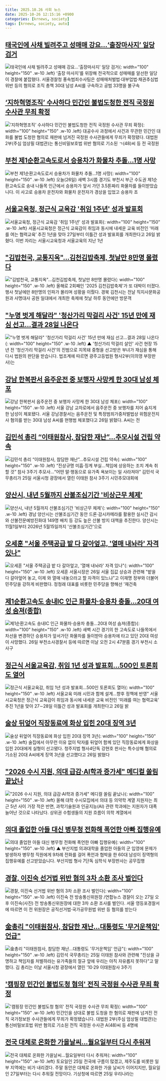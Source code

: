 ```yaml
---
title: 2025.10.26 사회 뉴스
date: 2025-10-26 12:15:16 +0900
categories: [krnews, society]
tags: [krnews, society, auto]
---
```

## [태국인에 사채 빌려주고 성매매 강요…‘출장마사지’ 일당 검거](https://n.news.naver.com/mnews/article/029/0002989212)

![태국인에 사채 빌려주고 성매매 강요…‘출장마사지’ 일당 검거](https://mimgnews.pstatic.net/image/origin/029/2025/10/26/2989212.jpg?type=nf220_150){: width="100" height="150" .w-10 .left}
‘출장 마사지’를 위장해 전국적으로 성매매를 알선한 일당이 경찰에 붙잡혔다. 서울경찰청 풍속범죄수사팀은 성매매처벌법·대부업법·채권추심법 위반 등의 혐의로 조직 총책 30대 남성 A씨를 구속하고 공범 33명을 불구속

## [‘지하혁명조직’ 수사하다 민간인 불법도청한 전직 국정원 수사관 무죄 확정](https://n.news.naver.com/mnews/article/028/0002772822)

![‘지하혁명조직’ 수사하다 민간인 불법도청한 전직 국정원 수사관 무죄 확정](https://mimgnews.pstatic.net/image/origin/028/2025/10/26/2772822.jpg?type=nf220_150){: width="100" height="150" .w-10 .left}
대공수사 과정에서 사건과 무관한 민간인 대화를 불법 도청한 혐의로 재판에 넘겨진 국정원 수사관들에게 무죄가 확정됐다. 대법원 2부(주심 엄상필 대법관)는 통신비밀보호법 위반 혐의로 기소된 ㄱ(48)씨 등 전 국정원

## [부천 제1순환고속도로서 승용차가 화물차 추돌…1명 사망](https://n.news.naver.com/mnews/article/437/0000461875)

![부천 제1순환고속도로서 승용차가 화물차 추돌…1명 사망](https://mimgnews.pstatic.net/image/origin/437/2025/10/26/461875.jpg?type=nf220_150){: width="100" height="150" .w-10 .left}
오늘(26일) 새벽 3시쯤 경기도 부천시 부근 수도권 제1순환고속도로 송내 나들목 인근에서 승용차가 앞서 가던 3.5톤짜리 화물차를 들이받았습니다. 이 사고로 승용차 운전자와 화물차 운전자가 경상을 입었고 승용차 조

## [서울교육청, 정근식 교육감 '취임 1주년' 성과 발표회](https://n.news.naver.com/mnews/article/011/0004547751)

![서울교육청, 정근식 교육감 '취임 1주년' 성과 발표회](https://mimgnews.pstatic.net/image/origin/011/2025/10/26/4547751.jpg?type=nf220_150){: width="100" height="150" .w-10 .left}
서울시교육청은 정근식 교육감이 취임과 동시에 내세운 교육 비전인 ‘미래를 여는 협력교육’ 추진 1년을 맞아 27일부터 이틀간 성과 발표회를 개최한다고 26일 밝혔다. 이번 자리는 서울시교육청과 서울교육의 지난 1년

## ["김밥천국, 교통지옥"…김천김밥축제, 첫날만 8만명 몰렸다](https://n.news.naver.com/mnews/article/011/0004547754)

!["김밥천국, 교통지옥"…김천김밥축제, 첫날만 8만명 몰렸다](https://mimgnews.pstatic.net/image/origin/011/2025/10/26/4547754.jpg?type=nf220_150){: width="100" height="150" .w-10 .left}
올해로 2회째인 '2025 김천김밥축제'가 또 대박이 터졌다. 행사 첫날에만 8만명의 인파가 몰리며 성황을 이뤘다. 경북 김천시는 전날 직지사문화공원과 사명대사 공원 일대에서 개최한 축제에 첫날 하루 동안에만 방문객

## ["누명 벗게 해달라" '청산가리 막걸리 사건' 15년 만에 재심 선고…결과 28일 나온다](https://n.news.naver.com/mnews/article/055/0001302807)

!["누명 벗게 해달라" '청산가리 막걸리 사건' 15년 만에 재심 선고…결과 28일 나온다](https://mimgnews.pstatic.net/image/origin/055/2025/10/26/1302807.jpg?type=nf220_150){: width="100" height="150" .w-10 .left}
▲ '청산가리 막걸리 살인' 사건 현장 15년 전 '청산가리 막걸리 사건'의 진범으로 지목돼 중형을 선고받은 부녀가 재심을 통해 다시 법원의 판단을 받습니다. 법조계에 따르면 광주고등법원 형사2부(이의영 부장판사)는

## [강남 한복판서 음주운전 중 보행자 사망케 한 30대 남성 체포](https://n.news.naver.com/mnews/article/005/0001810037)

![강남 한복판서 음주운전 중 보행자 사망케 한 30대 남성 체포](https://mimgnews.pstatic.net/image/origin/005/2025/10/26/1810037.jpg?type=nf220_150){: width="100" height="150" .w-10 .left}
서울 강남 교차로에서 음주운전 중 보행자를 치어 숨지게 한 남성이 체포됐다. 서울 강남경찰서는 음주운전 및 특정범죄가중처벌법상 위험운전치사 혐의를 받는 30대 남성 A씨를 현행범 체포했다고 26일 밝혔다. A씨는 전

## [김민석 총리 “이태원참사, 참담한 재난”…추모시설 건립 약속](https://n.news.naver.com/mnews/article/016/0002547258)

![김민석 총리 “이태원참사, 참담한 재난”…추모시설 건립 약속](https://mimgnews.pstatic.net/image/origin/016/2025/10/25/2547258.jpg?type=nf220_150){: width="100" height="150" .w-10 .left}
“진상규명 미흡·징계 부실…책임에 상응하는 조치 계속 취할 것” 참사 3주기 추모사…“어떤 말·행동으로 유가족 욕보이는 일 사라져야” 김민석 국무총리가 25일 서울시청 광장에서 열린 이태원 참사 3주기 시민추모대회에

## [양산시, 내년 5월까지 산불조심기간 '비상근무 체제'](https://n.news.naver.com/mnews/article/003/0013557043)

![양산시, 내년 5월까지 산불조심기간 '비상근무 체제'](https://mimgnews.pstatic.net/image/origin/003/2025/10/25/13557043.jpg?type=nf220_150){: width="100" height="150" .w-10 .left}
경남 양산시는 산불조심기간 동안 드론·감시카메라를 활용한 실시간 감시와 산불전문예방진화대 149명 배치 등 강도 높은 산불 방지 대책을 추진한다. 양산시는 11월1일부터 2026년 5월15일까지 '산불조심기간'으로

## [오세훈 "서울 주택공급 밭 다 갈아엎고, '열매 내놔라' 자격 있나"](https://n.news.naver.com/mnews/article/008/0005268134)

![오세훈 "서울 주택공급 밭 다 갈아엎고, '열매 내놔라' 자격 있나"](https://mimgnews.pstatic.net/image/origin/008/2025/10/26/5268134.jpg?type=nf220_150){: width="100" height="150" .w-10 .left}
오세훈 서울시장은 26일 서울 집값 상승과 관련해 "밭을 다 갈아엎어 놓고, 이제 와 열매 내놓으라고 할 자격이 있느냐"고 이재명 정부와 더불어민주당을 강하게 비판했다. 정청래 대표를 비롯한 민주당을 향해선 '재건축

## [제1순환고속도 송내IC 인근 화물차·승용차 충돌…20대 여성 숨져(종합)](https://n.news.naver.com/mnews/article/421/0008562336)

![제1순환고속도 송내IC 인근 화물차·승용차 충돌…20대 여성 숨져(종합)](https://mimgnews.pstatic.net/image/origin/421/2025/10/26/8562336.jpg?type=nf220_150){: width="100" height="150" .w-10 .left}
새벽 시간 경기의 한 고속도로 나들목에서 차선을 변경하던 승용차가 앞서가던 화물차를 들이받아 승용차에 타고 있던 20대 여성이 사망했다. 26일 부천소사경찰서 등에 따르면 이날 오전 2시 47분쯤 경기 부천시 소사구

## [정근식 서울교육감, 취임 1년 성과 발표회…500인 토론회도 열어](https://n.news.naver.com/mnews/article/001/0015700793)

![정근식 서울교육감, 취임 1년 성과 발표회…500인 토론회도 열어](https://mimgnews.pstatic.net/image/origin/001/2025/10/26/15700793.jpg?type=nf220_150){: width="100" height="150" .w-10 .left}
서울교육 미래 시민과 함께 설계…향후 정책에 반영" 서울시교육청은 정근식 교육감이 취임과 동시에 내세운 교육 비전인 '미래를 여는 협력교육' 추진 1년을 맞아 27∼28일 이틀간 성과 발표회를 개최한다고 26일 밝

## [술상 뒤엎어 직장동료에 화상 입힌 20대 징역 3년](https://n.news.naver.com/mnews/article/001/0015700858)

![술상 뒤엎어 직장동료에 화상 입힌 20대 징역 3년](https://mimgnews.pstatic.net/image/origin/001/2025/10/26/15700858.jpg?type=nf220_150){: width="100" height="150" .w-10 .left}
술집에서 아무런 이유 없이 탁자를 뒤엎어 함께 있던 직장동료에게 화상을 입힌 20대에게 실형이 선고됐다. 청주지법 형사4단독 강현호 판사는 특수상해 혐의로 기소된 20대 A씨에게 징역 3년을 선고했다고 26일 밝혔다

## ["2026 수시 지원, 의대 급감·AI학과 증가세" 메디컬 쏠림 끝났나](https://n.news.naver.com/mnews/article/277/0005669507)

!["2026 수시 지원, 의대 급감·AI학과 증가세" 메디컬 쏠림 끝났나](https://mimgnews.pstatic.net/image/origin/277/2025/10/26/5669507.jpg?type=nf220_150){: width="100" height="150" .w-10 .left}
올해 대학 수시모집에서 의대 등 의약학 계열 지원자는 최근 5년 사이 가장 적은 반면, 과학기술원과 인공지능(AI) 관련 학과에는 지원자가 대폭 늘어난 것으로 나타났다. 상위권 수험생들의 지원 흐름이 의학 계열에서

## [의대 졸업한 아들 대신 병무청 전화해 폭언한 아빠 집행유예](https://n.news.naver.com/mnews/article/055/0001302799)

![의대 졸업한 아들 대신 병무청 전화해 폭언한 아빠 집행유예](https://mimgnews.pstatic.net/image/origin/055/2025/10/26/1302799.jpg?type=nf220_150){: width="100" height="150" .w-10 .left}
▲ 부산지법 의과대학을 졸업한 아들의 군 입영에 문제가 발생하자 병무청 직원에게 9차례 전화를 걸어 폭언과 협박을 한 60대 남성이 징역형의 집행유예를 선고받았습니다. 부산지법 형사 7단독 심학식 부장판사는 공무집행

## [경찰, 이진숙 선거법 위반 혐의 3차 소환 조사 벌인다](https://n.news.naver.com/mnews/article/021/0002745147)

![경찰, 이진숙 선거법 위반 혐의 3차 소환 조사 벌인다](https://mimgnews.pstatic.net/image/origin/021/2025/10/26/2745147.jpg?type=nf220_150){: width="100" height="150" .w-10 .left}
이진숙 전 방송통신위원장 /연합뉴스 경찰이 오는 27일 오후 이진숙(사진) 전 방송통신위원장에 대한 3차 소환 조사를 벌인다. 서울 영등포경찰서에 따르면 이 전 위원장은 공직선거법·국가공무원법 위반 등 혐의를 받는다

## [金총리 "이태원참사, 참담한 재난…대통령도 '무거운책임' 언급"](https://n.news.naver.com/mnews/article/277/0005669479)

![金총리 "이태원참사, 참담한 재난…대통령도 '무거운책임' 언급"](https://mimgnews.pstatic.net/image/origin/277/2025/10/25/5669479.jpg?type=nf220_150){: width="100" height="150" .w-10 .left}
김민석 국무총리는 25일 이태원 참사와 관련해 "진상을 규명하고 책임자를 처벌하라는 유가족들의 절규 앞에 우리는 아직 자유롭지 못하다"고 말했다. 김 총리는 이날 서울시청 광장에서 열린 '10·29 이태원참사 3주기

## ['캠핑장 민간인 불법도청 혐의' 전직 국정원 수사관 무죄 확정](https://n.news.naver.com/mnews/article/422/0000794816)

!['캠핑장 민간인 불법도청 혐의' 전직 국정원 수사관 무죄 확정](https://mimgnews.pstatic.net/image/origin/422/2025/10/26/794816.jpg?type=nf220_150){: width="100" height="150" .w-10 .left}
민간인을 상대로 불법 도청을 한 혐의로 재판에 넘겨진 전직 국가정보원 수사관들에게 무죄가 확정됐습니다. 대법원 2부(주심 엄상필 대법관)는 통신비밀보호법 위반 혐의로 기소된 전직 국정원 수사관 A(48)씨 등 4명에

## [전국 대체로 온화한 가을날씨…월요일부터 다시 추워져](https://n.news.naver.com/mnews/article/654/0000147865)

![전국 대체로 온화한 가을날씨…월요일부터 다시 추워져](https://mimgnews.pstatic.net/image/origin/654/2025/10/25/147865.jpg?type=nf220_150){: width="100" height="150" .w-10 .left}
토요일인 25일 전국에 구름이 많겠고, 제주도를 비롯한 일부 지역에는 비가 내리겠다. 주말 동안은 대체로 온화한 가을 날씨가 이어지지만, 월요일인 27일부터는 다시 추워질 전망이다. 기상청에 따르면 25일 우리나라는

